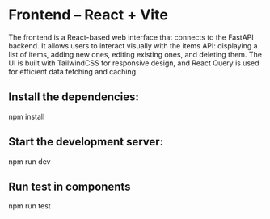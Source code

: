 # Frontend – React + Vite
The frontend is a React-based web interface that connects to the FastAPI backend. It allows users to interact visually with the items API: displaying a list of items, adding new ones, editing existing ones, and deleting them. The UI is built with TailwindCSS for responsive design, and React Query is used for efficient data fetching and caching.

## Install the dependencies:
npm install

## Start the development server:
npm run dev

## Run test in components
npm run test